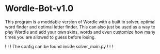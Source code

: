 # Wordle-Bot-v1.0

This program is a moddable version of Wordle with a built in solver, optimal word finder and optimal letter finder. This can also just be used as a way to play Wordle and add your own skins, words and even customize how many times you are allowed to guess before losing.

! ! ! The config can be found inside solver_main.py ! ! !

